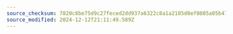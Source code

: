 ```yaml
---
source_checksum: 7820c8be75d9c27feced2dd937a6322c8a1a2105d0ef0805a05b4760aa0a50f6
source_modified: 2024-12-12T21:11:49.589Z
---
```


